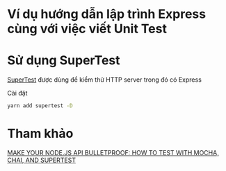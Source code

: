 # Ví dụ hướng dẫn lập trình Express cùng với việc viết Unit Test

# Sử dụng SuperTest
[SuperTest](https://www.npmjs.com/package/supertest) được dùng để kiểm thử HTTP server trong đó có Express

Cài đặt
```bash
yarn add supertest -D
```

# Tham khảo
[MAKE YOUR NODE.JS API BULLETPROOF: HOW TO TEST WITH MOCHA, CHAI, AND SUPERTEST](https://developmentnow.com/2015/02/05/make-your-node-js-api-bulletproof-how-to-test-with-mocha-chai-and-supertest/)